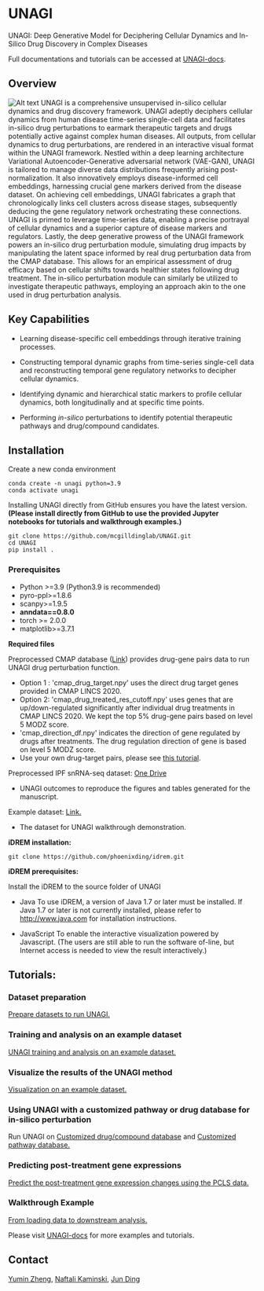 # UNAGI

UNAGI: Deep Generative Model for Deciphering Cellular Dynamics and In-Silico Drug Discovery in Complex Diseases

Full documentations and tutorials can be accessed at [UNAGI-docs](https://unagi-docs.readthedocs.io/en/latest/index.html).

## Overview 
<img title="UNAGI Overview" alt="Alt text" src="UNAGI_overview.png">
UNAGI is a comprehensive unsupervised in-silico cellular dynamics and drug discovery framework. UNAGI adeptly deciphers cellular dynamics from human disease time-series single-cell data and facilitates in-silico drug perturbations to earmark therapeutic targets and drugs potentially active against complex human diseases. All outputs, from cellular dynamics to drug perturbations, are rendered in an interactive visual format within the UNAGI framework. Nestled within a deep learning architecture Variational Autoencoder-Generative adversarial network (VAE-GAN), UNAGI is tailored to manage diverse data distributions frequently arising post-normalization. It also innovatively employs disease-informed cell embeddings, harnessing crucial gene markers derived from the disease dataset. On achieving cell embeddings, UNAGI fabricates a graph that chronologically links cell clusters across disease stages, subsequently deducing the gene regulatory network orchestrating these connections. UNAGI is primed to leverage time-series data, enabling a precise portrayal of cellular dynamics and a superior capture of disease markers and regulators. Lastly, the deep generative prowess of the UNAGI framework powers an in-silico drug perturbation module, simulating drug impacts by manipulating the latent space informed by real drug perturbation data from the CMAP database. This allows for an empirical assessment of drug efficacy based on cellular shifts towards healthier states following drug treatment. The in-silico perturbation module can similarly be utilized to investigate therapeutic pathways, employing an approach akin to the one used in drug perturbation analysis.

## Key Capabilities
-   Learning disease-specific cell embeddings through iterative training processes.

-   Constructing temporal dynamic graphs from time-series single-cell data and reconstructing temporal gene regulatory networks to decipher cellular dynamics.

-   Identifying dynamic and hierarchical static markers to profile cellular dynamics, both longitudinally and at specific time points.

-   Performing *in-silico* perturbations to identify potential therapeutic pathways and drug/compound candidates.

## Installation

Create a new conda environment
```
conda create -n unagi python=3.9
conda activate unagi
```

<!-- UNAGI installation

### Option 1: Install from pip

```
pip install scUNAGI
```

### Option 2: Install from Github -->

Installing UNAGI directly from GitHub ensures you have the latest version. **(Please install directly from GitHub to use the provided Jupyter notebooks for tutorials and walkthrough examples.)**

```
git clone https://github.com/mcgilldinglab/UNAGI.git
cd UNAGI
pip install .
```

### Prerequisites
-   Python >=3.9 (Python3.9 is recommended)
-   pyro-ppl>=1.8.6
-   scanpy>=1.9.5
-   **anndata==0.8.0** 
-   torch >= 2.0.0
-   matplotlib>=3.7.1

**Required files**

Preprocessed CMAP database ([Link](https://zenodo.org/records/15692608)) provides drug-gene pairs data to run UNAGI drug perturbation function.
-    Option 1 : 'cmap_drug_target.npy' uses the direct drug target genes provided in CMAP LINCS 2020.
-    Option 2: 'cmap_drug_treated_res_cutoff.npy' uses genes that are up/down-regulated significantly after individual drug treatments in CMAP LINCS 2020. We kept the top 5% drug-gene pairs based on level 5 MODZ score.
-    'cmap_direction_df.npy' indicates the direction of gene regulated by drugs after treatments. The drug regulation direction of gene is based on level 5 MODZ score.
-    Use your own drug-target pairs, please see [this tutorial](https://github.com/mcgilldinglab/UNAGI/blob/main/tutorials/Customize_drug_database_for_perturbation.ipynb).

Preprocessed IPF snRNA-seq dataset: [One Drive](https://mcgill-my.sharepoint.com/:f:/g/personal/yumin_zheng_mail_mcgill_ca/EhUPO3Ip0IhCh0kz-Uply_MBzksNoX9N6HDEgC_dUHbCkg?e=biVLuV)
-    UNAGI outcomes to reproduce the figures and tables generated for the manuscript.

Example dataset: [Link.](https://github.com/mcgilldinglab/UNAGI/tree/main/UNAGI/data/example)
-   The dataset for UNAGI walkthrough demonstration. 

**iDREM installation:**

```
git clone https://github.com/phoenixding/idrem.git
```

**iDREM prerequisites:**

Install the iDREM to the source folder of UNAGI

-   Java
    To use iDREM, a version of Java 1.7 or later must be installed. If Java 1.7 or later is not currently installed, please refer to http://www.java.com for installation instructions.

-   JavaScript
    To enable the interactive visualization powered by Javascript.
    (The users are still able to run the software of-line, but Internet access is needed to view the result interactively.)

## Tutorials:

### Dataset preparation

[Prepare datasets to run UNAGI.](https://github.com/mcgilldinglab/UNAGI/blob/main/tutorials/dataset_preparation.ipynb)

### Training and analysis on an example dataset

[UNAGI training and analysis on an example dataset.](https://github.com/mcgilldinglab/UNAGI/blob/main/tutorials/run_UNAGI_using_example_dataset.ipynb)

### Visualize the results of the UNAGI method

[Visualization on an example dataset.](https://github.com/mcgilldinglab/UNAGI/blob/main/tutorials/visualize_UNAGI_results_example_dataset.ipynb)

### Using UNAGI with a customized pathway or drug database for in-silico perturbation

Run UNAGI on [Customized drug/compound database](https://github.com/mcgilldinglab/UNAGI/blob/main/tutorials/Customize_drug_database_for_perturbation.ipynb) and [Customized pathway database.](https://github.com/mcgilldinglab/UNAGI/blob/main/tutorials/Customize_pathway_database_for_perturbation.ipynb)

### Predicting post-treatment gene expressions

[Predict the post-treatment gene expression changes using the PCLS data.](https://github.com/mcgilldinglab/UNAGI/blob/main/tutorials/PCLS_data_post_treatment_prediction.ipynb)

### Walkthrough Example

[From loading data to downstream analysis.](https://github.com/mcgilldinglab/UNAGI/blob/main/docs/notebooks/examples/walkthrough_example.ipynb)

Please visit [UNAGI-docs](https://unagi-docs.readthedocs.io/en/latest/index.html) for more examples and tutorials.

## Contact
[Yumin Zheng](mailto:yumin.zheng@mail.mcgill.ca), [Naftali Kaminski](mailto:naftali.kaminski@yale.edu), [Jun Ding](mailto:jun.ding@mcgill.ca)

